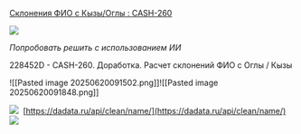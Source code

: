 
[Склонения ФИО с Кызы/Оглы : CASH-260](https://yt.surgutneftegas.ru:4443/issue/CASH-260)

![](msedge_tB93yVSdIP.png)


*Попробовать решить с использованием ИИ* 


228452D - CASH-260. Доработка. Расчет склонений ФИО с Оглы / Кызы

![[Pasted image 20250620091502.png]]![[Pasted image 20250620091848.png]]

![](Pasted%20image%2020250627085035.png)
 [https://dadata.ru/api/clean/name/](https://dadata.ru/api/clean/name/)
 
![](Pasted%20image%2020250702141131.png)